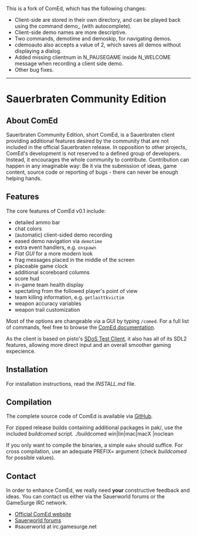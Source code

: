 This is a fork of ComEd, which has the following changes:

- Client-side are stored in their own directory, and can be played back using the command demo_ (with autocomplete).
- Client-side demo names are more descriptive.
- Two commands, demotime and demoskip, for navigating demos.
- cdemoauto also accepts a value of 2, which saves all demos without displaying a dialog.
- Added missing clientnum in N\_PAUSEGAME inside N\_WELCOME message when recording a client side demo.
- Other bug fixes.

---

Sauerbraten Community Edition
===

About ComEd
---

Sauerbraten Community Edition, short ComEd, is a Sauerbraten client providing additional features desired by the community that are not included in the official Sauerbraten release.
In opposition to other projects, ComEd's development is not reserved to a defined group of developers. Instead, it encourages the whole community to contribute.
Contribution can happen in any imaginable way: Be it via the submission of ideas, game content, source code or reporting of bugs - there can never be enough helping hands.


Features
---

The core features of ComEd v0.1 include:

- detailed ammo bar
- chat colors
- (automatic) client-sided demo recording
- eased demo navigation via `demotime`
- extra event handlers, e.g. `onspawn`
- *Flat GUI* for a more modern look
- frag messages placed in the middle of the screen
- placeable game clock
- additional scoreboard columns
- score hud
- in-game team health display
- spectating from the followed player's point of view
- team killing information, e.g. `getlasttkvictim`
- weapon accuracy variables
- weapon trail customization

Most of the options are changeable via a GUI by typing `/comed`.
For a full list of commands, feel free to browse the [ComEd documentation](http://comed.sauerworld.org/documentation/).

As the client is based on pisto's [SDoS Test Client](https://github.com/pisto/sdos-test), it also has all of its SDL2 features, allowing more direct input and an overall smoother gaming expecience.


Installation
---

For installation instructions, read the *INSTALL.md* file.


Compilation
---

The complete source code of ComEd is available via [GitHub](https://github.com/sauerworld/community-edition).

For zipped release builds containing additional packages in pak/, use the included *buildcomed* script.
	./buildcomed win|lin|mac|macX |noclean

If you only want to compile the binaries, a simple `make` should suffice.
For cross compilation, use an adequate PREFIX= argument (check *buildcomed* for possible values).


Contact
---

In order to enhance ComEd, we really need **your** constructive feedback and ideas. You can contact us either via the Sauerworld forums or the GameSurge IRC network.

- [Official ComEd website](http://comed.sauerworld.org)
- [Sauerworld forums](http://sauerworld.org/forum/)
- #sauerworld at irc.gamesurge.net
